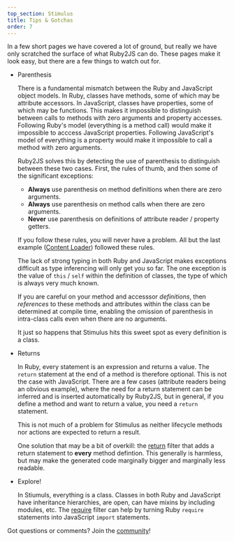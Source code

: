 ```yaml
---
top_section: Stimulus
title: Tips & Gotchas
order: 7
---
```


In a few short pages we have covered a lot of ground, but really we have only
scratched the surface of what Ruby2JS can do.  These pages make it look easy,
but there are a few things to watch out for.

 * Parenthesis

     There is a fundamental mismatch between the Ruby and JavaScript object
     models.  In Ruby, classes have methods, some of which may be attribute
     accessors.  In JavaScript, classes have properties, some of which may be
     functions.  This makes it impossible to distinguish between calls to
     methods with zero arguments and property accesses.  Following Ruby's
     model (everything is a method call) would make it impossible to acccess
     JavaScript properties.  Following JavaScript's model of everything is a
     property would make it impossible to call a method with zero arguments.

     Ruby2JS solves this by detecting the use of parenthesis to distinguish
     between these two cases.  First, the rules of thumb, and then some of the
     significant exceptions:

     * **Always** use parenthesis on method definitions when there are zero
       arguments.
     * **Always** use parenthesis on method calls when there are zero
       arguments.
     * **Never** use parenthesis on definitions of attribute reader / property
       getters.

     If you follow these rules, you will never have a problem.  All but the
     last example ([Content Loader](content-loader)) followed these rules.

     The lack of strong typing in both Ruby and JavaScript makes exceptions
     difficult as type inferencing will only get you so far.  The one
     exception is the value of `this` / `self` within the definition of
     classes, the type of which is always very much known.

     If you are careful on your method and accesssor *definitions*, then
     *references* to these methods and attributes within the class can be
     determined at compile time, enabling the omission of parenthesis in
     intra-class calls even when there are no arguments.

     It just so happens that Stimulus hits this sweet spot as every definition
     is a class.

 * Returns

     In Ruby, every statement is an expression and returns a value.  The
     `return` statement at the end of a method is therefore optional.  This is
     not the case with JavaScript.  There are a few cases (attribute readers
     being an obvious example), where the need for a return statement can be
     inferred and is inserted automatically by Ruby2JS, but in general, if you
     define a method and want to return a value, you need a `return` statement.

     This is not much of a problem for Stimulus as neither lifecycle methods
     nor actions are expected to return a result.

     One solution that may be a bit of overkill: the
     [return](../../docs/filters/return) filter that adds a return statement
     to **every** method defintion.  This generally is harmless, but may make
     the generated code marginally bigger and marginally less readable.

 * Explore!

     In Stiumuls, everything is a class.  Classes in both Ruby and JavaScript
     have inheritance hierarchies, are open, can have mixins by including
     modules, etc.  The [require](../../docs/filters/require) filter can help
     by turning Ruby `require` statements into JavaScript `import` statements.

Got questions or comments?  Join the [community](../../docs/community)!
